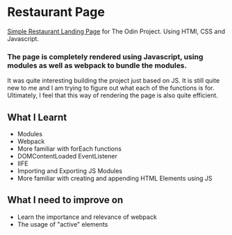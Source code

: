 # Restaurant Page

[Simple Restaurant Landing Page](https://jianrong7.github.io/restaurantpage/) for The Odin Project.
Using HTMl, CSS and Javascript. 

### The page is completely rendered using Javascript, using modules as well as webpack to bundle the modules.

It was quite interesting building the project just based on JS. It is still quite new to me and I am trying to figure out what each of the functions is for. Ultimately, I feel that this way of rendering the page is also quite efficient.

## What I Learnt
- Modules
- Webpack
- More familiar with forEach functions
- DOMContentLoaded EventListener
- IIFE
- Importing and Exporting JS Modules
- More familiar with creating and appending HTML Elements using JS

## What I need to improve on
- Learn the importance and relevance of webpack
- The usage of "active" elements
